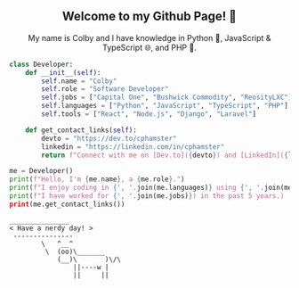 <h2 align="center">Welcome to my Github Page! 👋</h2>

<p align="center">My name is Colby and I have knowledge in Python 🐍, JavaScript & TypeScript 🌐, and PHP 🐘.</p>

```python
class Developer:
    def __init__(self):
        self.name = "Colby"
        self.role = "Software Developer"
        self.jobs = ["Capital One", "Bushwick Commodity", "ReosityLXC"]
        self.languages = ["Python", "JavaScript", "TypeScript", "PHP"]
        self.tools = ["React", "Node.js", "Django", "Laravel"]

    def get_contact_links(self):
        devto = "https://dev.to/cphamster"
        linkedin = "https://linkedin.com/in/cphamster"
        return f"Connect with me on [Dev.to]({devto}) and [LinkedIn]({linkedin})!"

me = Developer()
print(f"Hello, I'm {me.name}, a {me.role}.")
print(f"I enjoy coding in {', '.join(me.languages)} using {', '.join(me.tools)}.")
print(f"I have worked for {', '.join(me.jobs)}) in the past 5 years.)
print(me.get_contact_links())
```
```
_______________
< Have a nerdy day! >
 ---------------
        \   ^__^
         \  (oo)\_______
            (__)\       )\/\
                ||----w |
                ||     ||
```

